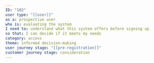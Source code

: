 ```yaml
---
ID: "102"
user type: "[[user]]"
as a: prospective user
who is: evaluating the system
I need to: understand what this system offers before signing up
so that: I can decide if it meets my needs
category: access
theme: informed decision-making
user journey stage: "[[pre-registration]]"
customer journey stage: consideration
---
```


